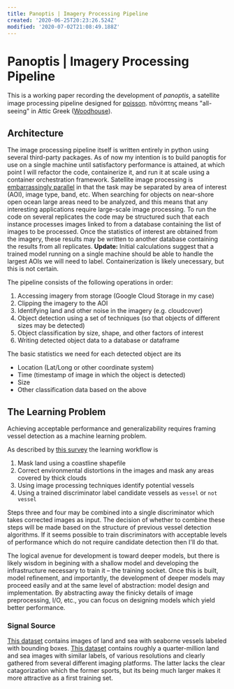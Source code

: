 ```yaml
---
title: Panoptis | Imagery Processing Pipeline
created: '2020-06-25T20:23:26.524Z'
modified: '2020-07-02T21:08:49.188Z'
---
```


# Panoptis | Imagery Processing Pipeline

This is a working paper recording the development of _panoptis_, a satellite image processing pipeline designed for [poisson](https://github.com/rcorrero/poisson). πᾰνόπτηϛ means "all-seeing" in Attic Greek ([Woodhouse](http://artflsrv02.uchicago.edu/cgi-bin/efts/dicos/woodhouse_test.pl?keyword=^All-seeing,%20adj.)).

## Architecture
The image processing pipeline itself is written entirely in python using several third-party packages. As of now my intention is to build panoptis for use on a single machine until satisfactory performance is attained, at which point I will refactor the code, containerize it, and run it at scale using a container orchestration framework. Satellite image processing is [embarrassingly parallel](https://en.wikipedia.org/wiki/Embarrassingly_parallel) in that the task may be separated by area of interest (AOI), image type, band, etc. When searching for objects on near-shore open ocean large areas need to be analyzed, and this means that any interesting applications require large-scale image processing. To run the code on several replicates the code may be structured such that each instance processes images linked to from a database containing the list of images to be processed. Once the statistics of interest are obtained from the imagery, these results may be written to another database containing the results from all replicates. __Update:__ Initial calculations suggest that a trained model running on a single machine should be able to handle the largest AOIs we will need to label. Containerization is likely unecessary, but this is not certain.


The pipeline consists of the following operations in order:
1. Accessing imagery from storage (Google Cloud Storage in my case)
2. Clipping the imagery to the AOI
3. Identifying land and other noise in the imagery (e.g. cloudcover)
4. Object detection using a set of techniques (so that objects of different sizes may be detected)
5. Object classification by size, shape, and other factors of interest
6. Writing detected object data to a database or dataframe 

The basic statistics we need for each detected object are its
- Location (Lat/Long or other coordinate system)
- Time (timestamp of image in which the object is detected)
- Size 
- Other classification data based on the above


## The Learning Problem
Achieving acceptable performance and generalizability requires framing vessel detection as a machine learning problem. 

As described by [this survey](https://doi.org/10.1016/j.rse.2017.12.033) the learning workflow is
1. Mask land using a coastline shapefile
2. Correct environmental distortions in the images and mask any areas covered by thick clouds
3. Using image processing techniques identify potential vessels
4. Using a trained discriminator label candidate vessels as `vessel` or `not vessel`

Steps three and four may be combined into a single discriminator which takes corrected images as input. The decision of whether to combine these steps will be made based on the structure of previous vessel detection algorithms. If it seems possible to train discriminators with acceptable levels of performance which do not require candidate detection then I'll do that.

The logical avenue for development is toward deeper models, but there is likely wisdom in begining with a shallow model and developing the infrastructure necessary to train it – the training socket. Once this is built, model refinement, and importantly, the development of deeper models may proceed easily and at the same level of abstraction: model design and implementation. By abstracting away the finicky details of image preprocessing, I/O, etc., you can focus on designing models which yield better performance.

### Signal Source

[This dataset](https://www.iuii.ua.es/datasets/masati/) contains images of land and sea with seaborne vessels labeled with bounding boxes. [This dataset](https://www.kaggle.com/c/airbus-ship-detection/overview) contains roughly a quarter-million land and sea images with similar labels, of various resolutions and clearly gathered from several different imaging platforms. The latter lacks the clear catagorization which the former sports, but its being much larger makes it more attractive as a first training set. 

